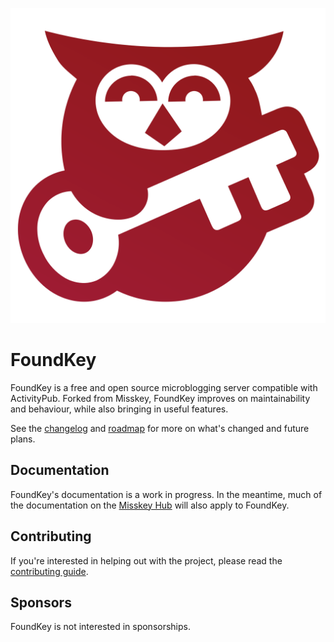 ![Foundkey logo](./logo.svg)

# FoundKey
FoundKey is a free and open source microblogging server compatible with ActivityPub. Forked from Misskey, FoundKey improves on maintainability and behaviour, while also bringing in useful features.

See the [changelog](./CHANGELOG.md) and [roadmap](./ROADMAP.md) for more on what's changed and future plans.

## Documentation
FoundKey's documentation is a work in progress. In the meantime, much of the documentation on the [Misskey Hub](https://misskey-hub.net/) will also apply to FoundKey.

## Contributing
If you're interested in helping out with the project, please read the [contributing guide](./CONTRIBUTING.md).

## Sponsors
FoundKey is not interested in sponsorships.
